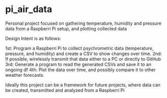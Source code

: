 # pi_air_data
Personal project focused on gathering temperature, humidity and pressure data from a Raspberri Pi setup, and plotting collected data

Design Intent is as follows:

1st: Program a Raspberri Pi to collect psychrometric data (temperature, pressure, and humidity) and create a CSV to show changes over time.
2nd: If possible, wirelessly transmit that data either to a PC or directly to GitHub
3rd: Generate a program to read the generated CSVs and save it to an ongoing df
4th: Plot the data over time, and possibly compare it to other weather forecasts.

Ideally this project can be a framework for future projects, where data can be created, transmitted and analyzed from a Raspberri Pi
